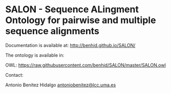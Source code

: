 # SALON - Sequence ALingment Ontology for pairwise and multiple sequence alignments

Documentation is available at: http://benhid.github.io/SALON/

The ontology is available in:

OWL: https://raw.githubusercontent.com/benhid/SALON/master/SALON.owl

Contact: 

Antonio Benítez Hidalgo <antoniobenitez@lcc.uma.es>

